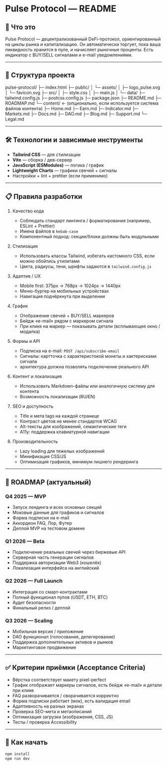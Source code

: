 # Pulse Protocol — README

## 🚀 Что это

Pulse Protocol — децентрализованный DeFi-протокол, ориентированный на циклы рынка и капитализацию. Он автоматически торгует, пока ваша ликвидность хранится в пуле, и начисляет рыночные проценты. Есть индикатор с BUY/SELL сигналами и e-mail уведомлениями.

---

## 📂 Структура проекта

pulse-protocol/
├─ index.html
├─ public/
│ └─ assets/
│ ├─ logo_pulse.svg
│ └─ favicon.svg
├─ src/
│ ├─ style.css
│ ├─ main.js
│ └─ data/
├─ tailwind.config.js
├─ postcss.config.js
├─ package.json
├─ README.md
├─ ROADMAP.md
└─ content/ ← (опционально, если используется система файлов контента)
├─ Home.md
├─ Earn.md
├─ Indicator.md
├─ Markets.md
├─ Docs.md
├─ DAO.md
├─ Blog.md
├─ Support.md
└─ Legal.md


---

## 🛠 Технологии и зависимые инструменты

- **Tailwind CSS** — для стилизации  
- **Vite** — сборка / дев-сервер  
- **JavaScript (ESModules)** — логика / график  
- **Lightweight Charts** — графики свечей + сигналы  
- Настройки + lint + prettier (если применимо)

---

## 📋 Правила разработки

1. Качество кода  
   - Соблюдать стандарт линтинга / форматирования (например, ESLint + Prettier)  
   - Имена файлов в `kebab-case`  
   - Компонентный подход: секции/блоки должны быть модульными  

2. Стилизация  
   - Использовать классы Tailwind, избегать кастомного CSS, если можно обойтись утилитами  
   - Цвета, радиусы, тени, шрифты задаются в `tailwind.config.js`

3. Адаптив / UX  
   - Mobile first: 375px → 768px → 1024px → 1440px  
   - Меню-бургер на мобильных устройствах  
   - Навигация подчёркнута при выделении

4. График  
   - Отображение свечей + BUY/SELL маркеров  
   - Бейдж «e-mail» рядом с маркером сигнала  
   - При клике на маркер — показывать детали (всплывающее окно / модалка)

5. Формы и API  
   - Подписка на e-mail: `POST /api/subscribe-email`  
   - Сигналы: картточка с характеристокой монеты и хактерисками сигнала
   - архитектура должна позволять подключение реального API

6. Контент и локализация  
   - Использовать Markdown-файлы или аналогичную систему для контента  
   - Возможность локализации (RU/EN)

7. SEO и доступность  
   - Title и мета tags на каждой странице  
   - Контраст цветов не менее стандартов WCAG  
   - Alt-тексты для изображений, семантические теги  
   - А11y: поддержка клавиатурной навигации

8. Производительность  
   - Lazy loading для тяжелых изображений  
   - Минификация CSS/JS  
   - Оптимизация графиков, минимум лишнего рендеринга

---

## 🔮 ROADMAP (актуальный)

### Q4 2025 — MVP
- Запуск лендинга и всех основных секций  
- Моковые данные для графиков и сигналов  
- Форма подписки на e-mail  
- Аккордеон FAQ, Лор, Футер  
- Деплой MVP на тестовом домене

### Q1 2026 — Beta
- Подключение реальных свечей через биржевые API  
- Серверная часть генерации сигналов  
- Поддержка авторизации Web3 (кошелёк)  
- Локализация интерфейса на английский

### Q2 2026 — Full Launch
- Интеграция со смарт-контрактами  
- Полный функционал пулов (USDT, ETH, BTC)  
- Аудит безопасности  
- Финальный релиз / деплой

### Q3 2026 — Scaling
- Мобильная версия / приложение  
- DAO функционал (голосования, делегирование)  
- Поддержка дополнительных активов и рынков  
- Маркетинговое продвижение

---

## ✅ Критерии приёмки (Acceptance Criteria)

- Вёрстка соответствует макету pixel-perfect  
- График отображает маркеры сигналов, есть бейдж «e-mail» и детали при клике  
- FAQ разворачивается / сворачивается корректно  
- Форма подписки работает (мок), есть валидация email  
- Адаптивность на разных экранах  
- Проверка SEO-мета и метаописаний  
- Оптимизация загрузки (изображения, CSS, JS)  
- Тесты / проверка Accessibility

---

## 📌 Как начать

```bash
npm install
npm run dev


